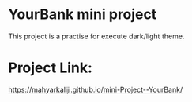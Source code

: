 # YourBank mini project
This project is a practise for execute dark/light theme.

# Project Link:
https://mahyarkaliji.github.io/mini-Project--YourBank/